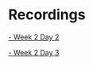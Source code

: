 # Recordings

[- Week 2 Day 2](https://ironhack.zoom.us/rec/share/icWJd7RASTF5shfDFwUG-elPczZVhGIG7MJkItYDPlFdiN_MeTz9Jvz_DA5PQvY1.61CeyACVOTgLYDCQ?startTime=1656001042000)

[- Week 2 Day 3](https://ironhack.zoom.us/rec/share/D32C5CjplRvBXoOl-yOTNaRI99JHZ1OjDW-P1fZr-vpHGXr1gB0la6pJa37yrV4z.vYWZvM0sIYxPByWr)

